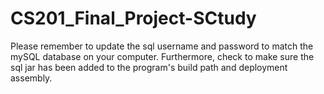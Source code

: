 # CS201_Final_Project-SCtudy

Please remember to update the sql username and password to match the mySQL database on your computer. Furthermore, check to make sure the sql jar has been added to the program's build path and deployment assembly. 
